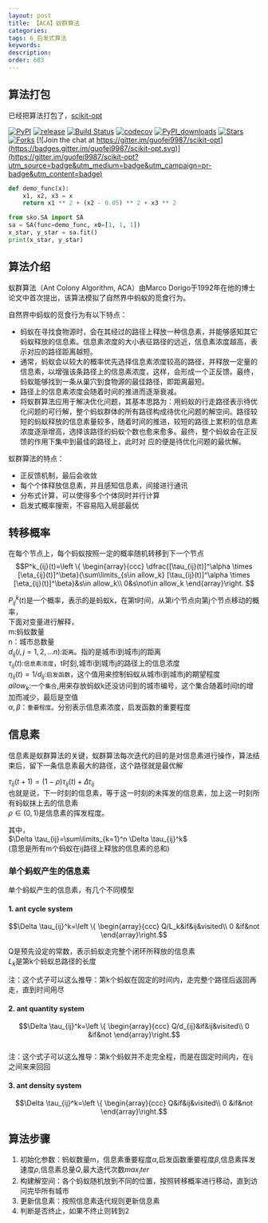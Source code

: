 ```yaml
---
layout: post
title: 【ACA】蚁群算法
categories:
tags: 6_启发式算法
keywords:
description:
order: 603
---
```



## 算法打包
已经把算法打包了，[scikit-opt](https://github.com/guofei9987/scikit-opt)

[![PyPI](https://img.shields.io/pypi/v/scikit-opt)](https://pypi.org/project/scikit-opt/)
[![release](https://img.shields.io/github/v/release/guofei9987/scikit-opt)](https://github.com/guofei9987/scikit-opt/releases/)
[![Build Status](https://travis-ci.com/guofei9987/scikit-opt.svg?branch=master)](https://travis-ci.com/guofei9987/scikit-opt)
[![codecov](https://codecov.io/gh/guofei9987/scikit-opt/branch/master/graph/badge.svg)](https://codecov.io/gh/guofei9987/scikit-opt)
[![PyPI_downloads](https://img.shields.io/pypi/dm/scikit-opt)](https://pypi.org/project/scikit-opt/)
[![Stars](https://img.shields.io/github/stars/guofei9987/scikit-opt?style=social)](https://github.com/guofei9987/scikit-opt/stargazers)
[![Forks](https://img.shields.io/github/forks/guofei9987/scikit-opt.svg?style=social)](https://github.com/guofei9987/scikit-opt/network/members)
[![Join the chat at https://gitter.im/guofei9987/scikit-opt](https://badges.gitter.im/guofei9987/scikit-opt.svg)](https://gitter.im/guofei9987/scikit-opt?utm_source=badge&utm_medium=badge&utm_campaign=pr-badge&utm_content=badge)


```python
def demo_func(x):
    x1, x2, x3 = x
    return x1 ** 2 + (x2 - 0.05) ** 2 + x3 ** 2

from sko.SA import SA
sa = SA(func=demo_func, x0=[1, 1, 1])
x_star, y_star = sa.fit()
print(x_star, y_star)
```



## 算法介绍
蚁群算法（Ant Colony Algorithm, ACA）由Marco Dorigo于1992年在他的博士论文中首次提出，该算法模拟了自然界中蚂蚁的觅食行为。  


自然界中蚂蚁的觅食行为有以下特点：
- 蚂蚁在寻找食物源时，会在其经过的路径上释放一种信息素，并能够感知其它蚂蚁释放的信息素。信息素浓度的大小表征路径的远近，信息素浓度越高，表示对应的路径距离越短。  
- 通常，蚂蚁会以较大的概率优先选择信息素浓度较高的路径，并释放一定量的信息素，以增强该条路径上的信息素浓度，这样，会形成一个正反馈。最终，蚂蚁能够找到一条从巢穴到食物源的最佳路径，即距离最短。  
- 路径上的信息素浓度会随着时间的推进而逐渐衰减。
- 将蚁群算法应用于解决优化问题，其基本思路为：用蚂蚁的行走路径表示待优化问题的可行解，整个蚂蚁群体的所有路径构成待优化问题的解空间。路径较短的蚂蚁释放的信息素量较多，随着时间的推进，较短的路径上累积的信息素浓度逐渐增高，选择该路径的蚂蚁个数也愈来愈多。最终，整个蚂蚁会在正反馈的作用下集中到最佳的路径上，此时对 应的便是待优化问题的最优解。  


蚁群算法的特点：
- 正反馈机制，最后会收敛
- 每个个体释放信息素，并且感知信息素，间接进行通讯
- 分布式计算，可以使得多个个体同时并行计算
- 启发式概率搜索，不容易陷入局部最优


## 转移概率

在每个节点上，每个蚂蚁按照一定的概率随机转移到下一个节点  
$$P^k_{ij}(t)=\left \{ \begin{array}{ccc}
\dfrac{[\tau_{ij}(t)]^\alpha \times [\eta_{ij}(t)]^\beta}{\sum\limits_{s\in allow_k} [\tau_{ij}(t)]^\alpha \times [\eta_{ij}(t)]^\beta}&s\in allow_k\\
0&s\not\in allow_k
\end{array}\right.
$$

$P^k_{ij}(t)$是一个概率，表示的是蚂蚁k，在第t时间，从第i个节点向第j个节点移动的概率，  
下面对变量进行解释，  
m:蚂蚁数量   
n：城市总数量   
$d_{ij}(i,j=1,2,...n)$:`距离`。指的是城市i到城市j的距离  
$\tau_{ij}(t)$:`信息素浓度`，t时刻,城市i到城市j的路径上的信息浓度  
$\eta_{ij}(t)=1/d_{ij}$:`启发函数`，这个值用来控制蚂蚁从城市i到城市j的期望程度  
$allow_k$:一个`集合`,用来存放蚂蚁k还没访问到的城市编号，这个集合随着时间t的增加而减少，最后是空值  
$\alpha,\beta$：`重要程度`。分别表示信息素浓度，启发函数的重要程度  


## 信息素

信息素是蚁群算法的关键，蚁群算法每次迭代的目的是对信息素进行操作，算法结束后，留下一条信息素最大的路径，这个路径就是最优解    


$\tau_{ij}(t+1)=(1-\rho)\tau_{ij}(t)+\Delta \tau_{ij}$   
也就是说，下一时刻的信息素，等于这一时刻的未挥发的信息素，加上这一时刻所有蚂蚁抹上去的信息素  
$\rho \in (0,1)$是信息素的挥发程度。    

其中，  
$\Delta \tau_{ij}=\sum\limits_{k=1}^n \Delta \tau_{ij}^k$  
(意思是所有m个蚂蚁在ij路径上释放的信息素的总和)

### 单个蚂蚁产生的信息素

单个蚂蚁产生的信息素，有几个不同模型  

#### 1. ant cycle system
$$\Delta \tau_{ij}^k=\left \{ \begin{array}{ccc}
Q/L_k&if&ij&visited\\
0  &if&not
\end{array}\right.$$

Q是预先设定的常数，表示蚂蚁走完整个闭环所释放的信息素  
$L_k$是第k个蚂蚁总路径的长度  

注：这个式子可以这么推导：第k个蚂蚁在固定的时间内，走完整个路径后返回再走，直到时间用尽  

#### 2. ant quantity system
$$\Delta \tau_{ij}^k=\left \{ \begin{array}{ccc}
Q/d_{ij}&if&ij&visited\\
0  &if&not
\end{array}\right.$$  
注：这个式子可以这么推导：第k个蚂蚁并不走完全程，而是在固定时间内，在ij之间来来回回

#### 3. ant density system

$$\Delta \tau_{ij}^k=\left \{ \begin{array}{ccc}
Q&if&ij&visited\\
0  &if&not
\end{array}\right.$$

## 算法步骤
1. 初始化参数：蚂蚁数量m，信息素重要程度$\alpha$,启发函数重要程度$\beta$,信息素挥发速度$\rho$,信息素总量$Q$,最大迭代次数$max_iter$
2. 构建解空间：各个蚂蚁随机放到不同的位置，按照转移概率进行移动，直到访问完毕所有城市
3. 更新信息素：按照信息素迭代规则更新信息素
4. 判断是否终止，如果不终止则转到2
